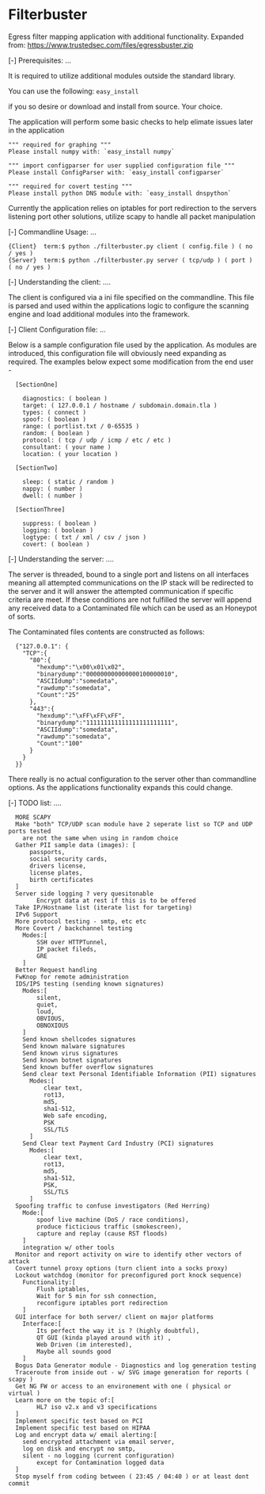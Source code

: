 Filterbuster
============

Egress filter mapping application with additional functionality.
Expanded from: https://www.trustedsec.com/files/egressbuster.zip

  [-] Prerequisites: ...

  It is required to utilize additional modules outside the standard library.

  You can use the following:
    `easy_install`

  if you so desire or download and install from source. Your choice.

  The application will perform some basic checks to help elimate issues later in the application

    """ required for graphing """
    Please install numpy with: `easy_install numpy`

    """ import configparser for user supplied configuration file """
    Please install ConfigParser with: `easy_install configparser`

    """ required for covert testing """
    Please install python DNS module with: `easy_install dnspython`

  Currently the application relies on iptables for port redirection to the servers listening port
  other solutions, utilize scapy to handle all packet manipulation

  [-] Commandline Usage: ...
  
    {Client}  term:$ python ./filterbuster.py client ( config.file ) ( no / yes )
    {Server}  term:$ python ./filterbuster.py server ( tcp/udp ) ( port ) ( no / yes )

  [-] Understanding the client: ....

  The client is configured via a ini file specified on the commandline. This file is parsed 
  and used within the applications logic to configure the scanning engine and load additional
  modules into the framework.
  
  [-] Client Configuration file: ...

  Below is a sample configuration file used by the application. As modules are introduced, this
  configuration file will obviously need expanding as required. The examples below expect some
  modification from the end user -

      [SectionOne]

        diagnostics: ( boolean )
        target: ( 127.0.0.1 / hostname / subdomain.domain.tla )
        types: ( connect )
        spoof: ( boolean )
        range: ( portlist.txt / 0-65535 )
        random: ( boolean )
        protocol: ( tcp / udp / icmp / etc / etc )
        consultant: ( your name )
        location: ( your location )
      
      [SectionTwo]
      
        sleep: ( static / random )
        nappy: ( number )
        dwell: ( number )
      
      [SectionThree]
      
        suppress: ( boolean )
        logging: ( boolean )
        logtype: ( txt / xml / csv / json )
        covert: ( boolean )

  [-] Understanding the server: ....
  
  The server is threaded, bound to a single port and listens on all interfaces meaning all attempted 
  communications on the IP stack will be redirected to the server and it will answer the attempted 
  communication if specific criteria are meet. If these conditions are not fulfilled the server will 
  append any received data to a Contaminated file which can be used as an Honeypot of sorts.

  The Contaminated files contents are constructed as follows:

      {"127.0.0.1": {
        "TCP":{
          "80":{
            "hexdump":"\x00\x01\x02",
            "binarydump":"000000000000000100000010",
            "ASCIIdump":"somedata",
            "rawdump":"somedata",
            "Count":"25"
          },
          "443":{
            "hexdump":"\xFF\xFF\xFF",
            "binarydump":"111111111111111111111111",
            "ASCIIdump":"somedata",
            "rawdump":"somedata",
            "Count":"100"              
          }
        }    
      }}
      
  There really is no actual configuration to the server other than commandline options. As the applications
  functionality expands this could change.
  
  [-] TODO list: ....

      MORE SCAPY
      Make "both" TCP/UDP scan module have 2 seperate list so TCP and UDP ports tested
        are not the same when using in random choice
      Gather PII sample data (images): [
          passports,
          social security cards,
          drivers license,
          license plates,
          birth certificates
      ]
      Server side logging ? very quesitonable
            Encrypt data at rest if this is to be offered
      Take IP/Hostname list (iterate list for targeting)
      IPv6 Support
      More protocol testing - smtp, etc etc
      More Covert / backchannel testing
        Modes:[
            SSH over HTTPTunnel,
            IP packet fileds,
            GRE
        ]
      Better Request handling
      FwKnop for remote administration
      IDS/IPS testing (sending known signatures)
        Modes:[
            silent,
            quiet,
            loud,
            OBVIOUS,
            OBNOXIOUS
        ]
        Send known shellcodes signatures
        Send known malware signatures
        Send known virus signatures
        Send known botnet signatures
        Send known buffer overflow signatures
        Send clear text Personal Identifiable Information (PII) signatures
          Modes:[
              clear text,
              rot13,
              md5,
              sha1-512,
              Web safe encoding,
              PSK
              SSL/TLS
          ]
        Send Clear text Payment Card Industry (PCI) signatures
          Modes:[
              clear text,
              rot13,
              md5,
              sha1-512,
              PSK,
              SSL/TLS
          ]
      Spoofing traffic to confuse investigators (Red Herring)
        Mode:[
            spoof live machine (DoS / race conditions),
            produce ficticious traffic (smokescreen),
            capture and replay (cause RST floods)
        ]
        integration w/ other tools
      Monitor and report activity on wire to identify other vectors of attack
      Covert tunnel proxy options (turn client into a socks proxy)
      Lockout watchdog (monitor for preconfigured port knock sequence)
        Functionality:[
            Flush iptables,
            Wait for 5 min for ssh connection,
            reconfigure iptables port redirection
        ]
      GUI interface for both server/ client on major platforms
        Interface:[
            Its perfect the way it is ? (highly doubtful),
            QT GUI (kinda played around with it) ,
            Web Driven (im interested),
            Maybe all sounds good
        ]
      Bogus Data Generator module - Diagnostics and log generation testing
      Traceroute from inside out - w/ SVG image generation for reports ( scapy )
      Get NG FW or access to an environement with one ( physical or virtual )
      Learn more on the topic of:[
            HL7 iso v2.x and v3 specifications
      ]
      Implement specific test based on PCI
      Implement specific test based on HIPAA
      Log and encrypt data w/ email alerting:[
        send encrypted attachment via email server,
        log on disk and encrypt no smtp,
        silent - no logging (current configuration)
            except for Contamination logged data
      ]
      Stop myself from coding between ( 23:45 / 04:40 ) or at least dont commit
      
